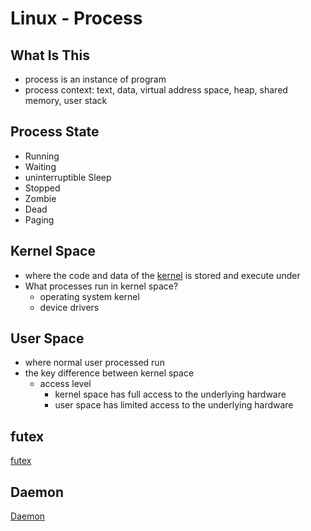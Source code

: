 # Linux - Process

## What Is This

- process is an instance of program
- process context: text, data, virtual address space, heap, shared memory, user stack

## Process State

- Running
- Waiting
- uninterruptible Sleep
- Stopped
- Zombie
- Dead
- Paging

## Kernel Space

- where the code and data of the [kernel]() is stored and execute under
- What processes run in kernel space?
  - operating system kernel
  - device drivers

## User Space

- where normal user processed run
- the key difference between kernel space
  - access level
    - kernel space has full access to the underlying hardware
    - user space has limited access to the underlying hardware

## futex

[futex](linux-futex.md)

## Daemon

[Daemon](linux-daemon.md)
